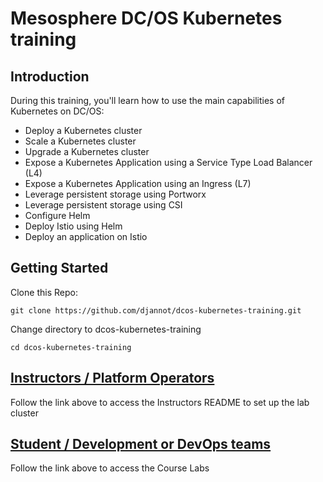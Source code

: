# Mesosphere DC/OS Kubernetes training

## Introduction

During this training, you'll learn how to use the main capabilities of Kubernetes on DC/OS:

- Deploy a Kubernetes cluster
- Scale a Kubernetes cluster
- Upgrade a Kubernetes cluster
- Expose a Kubernetes Application using a Service Type Load Balancer (L4)
- Expose a Kubernetes Application using an Ingress (L7)
- Leverage persistent storage using Portworx
- Leverage persistent storage using CSI
- Configure Helm
- Deploy Istio using Helm
- Deploy an application on Istio

## Getting Started

Clone this Repo:
```
git clone https://github.com/djannot/dcos-kubernetes-training.git
```

Change directory to dcos-kubernetes-training
```
cd dcos-kubernetes-training
```

## [Instructors / Platform Operators](https://github.com/djannot/dcos-kubernetes-training/tree/master/instructor.md)
Follow the link above to access the Instructors README to set up the lab cluster

## [Student / Development or DevOps teams](https://github.com/djannot/dcos-kubernetes-training/tree/master/labs)
Follow the link above to access the Course Labs
